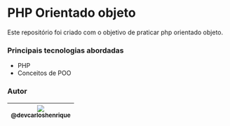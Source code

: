 # PHP Orientado objeto

Este repositório foi criado com o objetivo de praticar php orientado objeto.

### Principais tecnologias abordadas
-	PHP
-	Conceitos de POO

   ### Autor
   
| [<img src="https://avatars2.githubusercontent.com/u/57951744?s=180&v=4"><br><sub>@devcarloshenrique</sub>](https://github.com/devcarloshenrique) |
| :---: |
